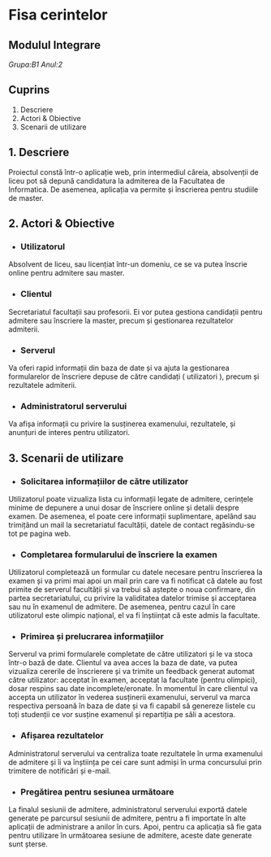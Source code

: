 # **Fisa cerintelor**
##  Modulul Integrare
 _Grupa:B1 Anul:2_
## Cuprins
1. Descriere
1. Actori & Obiective
1. Scenarii de utilizare

## 1. Descriere

   Proiectul constă într-o aplicație web, prin intermediul căreia, absolvenții de liceu pot să depună candidatura la admiterea de la Facultatea de Informatica. De asemenea, aplicația va permite și înscrierea pentru studiile de master.

## 2. Actori & Obiective
- ### Utilizatorul
Absolvent de liceu, sau licențiat într-un domeniu, ce se va putea înscrie online pentru admitere sau master.
- ### Clientul
Secretariatul facultații sau profesorii. Ei vor putea gestiona candidații pentru admitere sau înscriere la master, precum și gestionarea rezultatelor admiterii.
- ### Serverul
Va oferi rapid informații din baza de date și va ajuta la gestionarea formularelor de înscriere depuse de către candidați ( utilizatori ), precum și rezultatele admiterii.
- ### Administratorul serverului
Va afișa informații cu privire la susținerea examenului, rezultatele, și anunțuri de interes pentru utilizatori.

## 3. Scenarii de utilizare

- ### Solicitarea informațiilor de către utilizator

Utilizatorul poate vizualiza lista cu informații legate de admitere, cerințele minime de depunere a unui dosar de înscriere online și detalii despre examen. De asemenea, el poate cere informații suplimentare, apelând sau trimițând un mail la secretariatul facultății, datele de contact regăsindu-se tot pe pagina web.

- ### Completarea formularului de înscriere la examen

Utilizatorul completează un formular cu datele necesare pentru înscrierea la examen și va primi mai apoi un mail prin care va fi notificat că datele au fost primite de serverul facultății și va trebui să aștepte o noua confirmare, din partea secretariatului, cu privire la validitatea datelor trimise și acceptarea sau nu în examenul de admitere. De asemenea, pentru cazul în care utilizatorul este olimpic național, el va fi înștiințat că este admis la facultate.
- ### Primirea și prelucrarea informațiilor

Serverul va primi formularele completate de către utilizatori și le va stoca într-o bază de date.
Clientul va avea acces la baza de date, va putea vizualiza cererile de înscrierere și va trimite un feedback generat automat către utilizator: acceptat în examen, acceptat la facultate (pentru olimpici), dosar respins sau date incomplete/eronate. În momentul în care clientul va accepta un utilizator în vederea susținerii examenului, serverul va marca respectiva persoană în baza de date și va fi capabil să genereze listele cu toți studenții ce vor susține examenul și repartiția pe săli a acestora.

- ### Afișarea rezultatelor

Administratorul serverului va centraliza toate rezultatele în urma examenului de admitere și îi va înștiința pe cei care sunt admiși în urma concursului prin trimitere de notificări și e-mail. 

- ### Pregătirea pentru sesiunea următoare

La finalul sesiunii de admitere, administratorul serverului exportă datele generate pe parcursul sesiunii de admitere, pentru a fi importate în alte aplicații de administrare a anilor în curs. Apoi, pentru ca aplicația să fie gata pentru utilizare în următoarea sesiune de admitere, aceste date generate sunt șterse.
